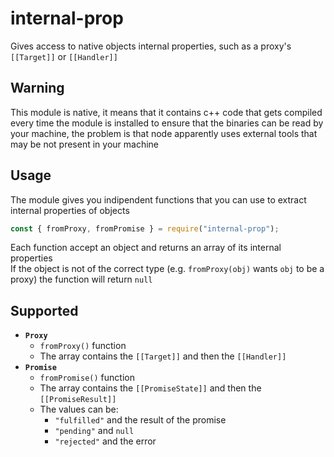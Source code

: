 
# internal-prop
Gives access to native objects internal properties, such as a proxy's `[[Target]]` or `[[Handler]]`

## Warning
This module is native, it means that it contains c++ code that gets compiled every time the module is installed to ensure that the binaries can be read by your machine, the problem is that node apparently uses external tools that may be not present in your machine

## Usage
The module gives you indipendent functions that you can use to extract internal properties of objects
```js
const { fromProxy, fromPromise } = require("internal-prop");
```
Each function accept an object and returns an array of its internal properties <br>
If the object is not of the correct type (e.g. `fromProxy(obj)` wants `obj` to be a proxy) the function will return `null`

## Supported
- **`Proxy`** 
    - `fromProxy()` function
    - The array contains the `[[Target]]` and then the `[[Handler]]`
- **`Promise`** 
    - `fromPromise()` function
    - The array contains the `[[PromiseState]]` and then the `[[PromiseResult]]`
    - The values can be:
        - `"fulfilled"` and the result of the promise
        - `"pending"` and `null`
        - `"rejected"` and the error